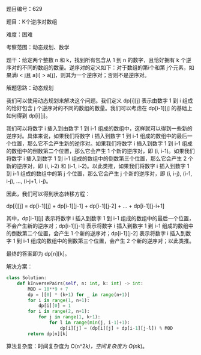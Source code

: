 题目编号：629

题目：K个逆序对数组

难度：困难

考察范围：动态规划、数学

题干：给定两个整数 n 和 k，找到所有包含从 1 到 n 的数字，且恰好拥有 k 个逆序对的不同的数组的数量。逆序对的定义如下：对于数组的第i个和第 j个元素，如果满i < j且 a[i] > a[j]，则其为一个逆序对；否则不是逆序对。

解题思路：动态规划

我们可以使用动态规划来解决这个问题。我们定义 dp[i][j] 表示由数字 1 到 i 组成的恰好包含 j 个逆序对的不同的数组的数量。我们可以考虑在 dp[i-1][j] 的基础上如何得到 dp[i][j]。

我们可以将数字 i 插入到由数字 1 到 i-1 组成的数组中，这样就可以得到一些新的逆序对。具体来说，如果我们将数字 i 插入到数字 1 到 i-1 组成的数组中的最后一个位置，那么它不会产生新的逆序对。如果我们将数字 i 插入到数字 1 到 i-1 组成的数组中的倒数第二个位置，那么它会产生 1 个新的逆序对，即 (i, i-1)。如果我们将数字 i 插入到数字 1 到 i-1 组成的数组中的倒数第三个位置，那么它会产生 2 个新的逆序对，即 (i, i-2) 和 (i-1, i-2)。以此类推，如果我们将数字 i 插入到数字 1 到 i-1 组成的数组中的第 j 个位置，那么它会产生 j 个新的逆序对，即 (i, i-j), (i-1, i-j), ..., (i-j+1, i-j)。

因此，我们可以得到状态转移方程：

dp[i][j] = dp[i-1][j] + dp[i-1][j-1] + dp[i-1][j-2] + ... + dp[i-1][j-i+1]

其中，dp[i-1][j] 表示将数字 i 插入到数字 1 到 i-1 组成的数组中的最后一个位置，不会产生新的逆序对；dp[i-1][j-1] 表示将数字 i 插入到数字 1 到 i-1 组成的数组中的倒数第二个位置，会产生 1 个新的逆序对；dp[i-1][j-2] 表示将数字 i 插入到数字 1 到 i-1 组成的数组中的倒数第三个位置，会产生 2 个新的逆序对；以此类推。

最终的答案即为 dp[n][k]。

解决方案：

```python
class Solution:
    def kInversePairs(self, n: int, k: int) -> int:
        MOD = 10**9 + 7
        dp = [[0] * (k+1) for _ in range(n+1)]
        for i in range(1, n+1):
            dp[i][0] = 1
        for i in range(2, n+1):
            for j in range(1, k+1):
                for l in range(min(j, i-1)+1):
                    dp[i][j] = (dp[i][j] + dp[i-1][j-l]) % MOD
        return dp[n][k]
```

算法复杂度：时间复杂度为 O(n^2*k)，空间复杂度为 O(n*k)。